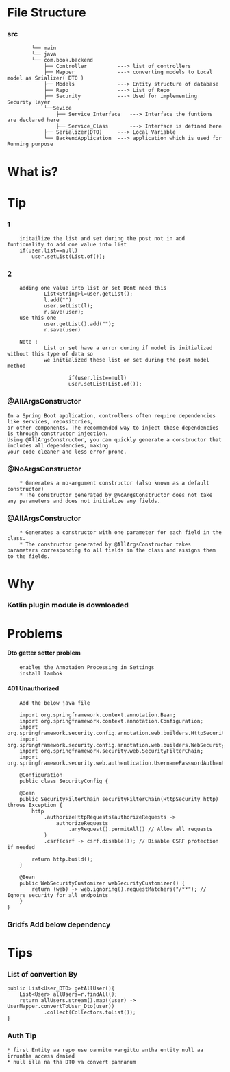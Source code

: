 # File Structure

 ###       src
            └── main
            └── java
            └── com.book.backend
                ├── Controller          ---> list of controllers
                ├── Mapper              ---> converting models to Local model as Srializer( DTO )
                ├── Models              ---> Entity structure of database
                ├── Repo                ---> List of Repo
                ├── Security            ---> Used for implementing Security layer
                └──Sevice
                    ├── Service_Interface   ---> Interface the funtions are declared here
                    ├── Service_Class       ---> Interface is defined here
                ├── Serializer(DTO)     ---> Local Variable
                └── BackendApplication  ---> application which is used for Running purpose

# What is?

# Tip
### 1
        initailize the list and set during the post not in add funtionality to add one value into list
        if(user.list==null)
            user.setList(List.of());
### 2
        adding one value into list or set Dont need this
                List<String>l=user.getList();
                l.add("")
                user.setList(l);
                r.save(user);
        use this one 
                user.getList().add("");
                r.save(user)

        Note :
                List or set have a error during if model is initialized without this type of data so 
                we initialized these list or set during the post model method 

                        if(user.list==null)
                        user.setList(List.of());

### @AllArgsConstructor
    In a Spring Boot application, controllers often require dependencies like services, repositories, 
    or other components. The recommended way to inject these dependencies is through constructor injection. 
    Using @AllArgsConstructor, you can quickly generate a constructor that includes all dependencies, making 
    your code cleaner and less error-prone.
### @NoArgsConstructor
        * Generates a no-argument constructor (also known as a default constructor)
        * The constructor generated by @NoArgsConstructor does not take any parameters and does not initialize any fields.
### @AllArgsConstructor
        * Generates a constructor with one parameter for each field in the class.
        * The constructor generated by @AllArgsConstructor takes parameters corresponding to all fields in the class and assigns them to the fields.

#   Why

### Kotlin plugin module is downloaded

# Problems

#### Dto getter setter problem
        enables the Annotaion Processing in Settings
        install lambok
#### 401 Unauthorized
        Add the below java file

        import org.springframework.context.annotation.Bean;
        import org.springframework.context.annotation.Configuration;
        import org.springframework.security.config.annotation.web.builders.HttpSecurity;
        import org.springframework.security.config.annotation.web.builders.WebSecurity;
        import org.springframework.security.web.SecurityFilterChain;
        import org.springframework.security.web.authentication.UsernamePasswordAuthenticationFilter;

        @Configuration
        public class SecurityConfig {

        @Bean
        public SecurityFilterChain securityFilterChain(HttpSecurity http) throws Exception {
            http
                .authorizeHttpRequests(authorizeRequests ->
                    authorizeRequests
                        .anyRequest().permitAll() // Allow all requests
                )
                .csrf(csrf -> csrf.disable()); // Disable CSRF protection if needed
    
            return http.build();
        }
    
        @Bean
        public WebSecurityCustomizer webSecurityCustomizer() {
            return (web) -> web.ignoring().requestMatchers("/**"); // Ignore security for all endpoints
        }
    }


### Gridfs Add below dependency

        

# Tips

### List of convertion By

    public List<User_DTO> getAllUser(){
        List<User> allUsers=r.findAll();
        return allUsers.stream().map((user) -> UserMapper.convertToUser_Dto(user))
                .collect(Collectors.toList());
    }
### Auth Tip
    * first Entity aa repo use oannitu vangittu antha entity null aa irruntha access denied 
    * null illa na tha DTO va convert pannanum
